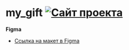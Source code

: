 # my_gift [![Сайт проекта](https://img.shields.io/badge/website-up-blue)](https://arieni.github.io/my_gift/)

**Figma**

- [Ссылка на макет в Figma](https://www.figma.com/file/x3BaS0rwhOkTYE23zlV9Ut/MyGift-(Maraphone)?node-id=31%3A7186&mode=dev "Figma")



